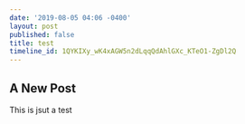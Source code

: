 ```yaml
---
date: '2019-08-05 04:06 -0400'
layout: post
published: false
title: test
timeline_id: 1QYKIXy_wK4xAGW5n2dLqqQdAhlGXc_KTeO1-ZgDl2Q
---
```

## A New Post
This is jsut a test
